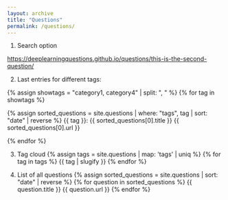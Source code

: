 ```yaml
---
layout: archive
title: "Questions"
permalink: /questions/
---
```


1. Search option

https://deeplearningquestions.github.io/questions/this-is-the-second-question/

2. Last entries for different tags:

{% assign showtags = "category1, category4" | split: ", " %}
{% for tag in showtags %}
  
  {% assign sorted_questions = site.questions | where: "tags", tag | sort: "date" | reverse %}
  {{ tag }}: {{ sorted_questions[0].title }}  {{ sorted_questions[0].url }} 
  
{% endfor %}

3. Tag cloud
{% assign tags =  site.questions | map: 'tags' | uniq %}
{% for tag in tags %}
    {{ tag | slugify }}
{% endfor %}


4. List of all questions
{% assign sorted_questions = site.questions | sort: "date" | reverse %}
{% for question in sorted_questions %}
    {{ question.title }}  {{ question.url }} 
{% endfor %}
